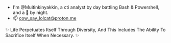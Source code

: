 - I'm @Muitinkinyakkin, a cti analyst by day battling Bash & Powershell, and a 👻 by night.
- 📫 cow_say_lolcat@proton.me

 ✨ Life Perpetuates Itself Through Diversity, And This Includes The Ability To Sacrifice Itself When Necessary. ✨

